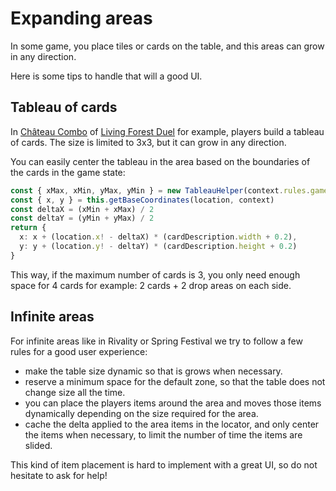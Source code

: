 # Expanding areas

In some game, you place tiles or cards on the table, and this areas can grow in any direction.

Here is some tips to handle that will a good UI.

## Tableau of cards

In [Château Combo](https://github.com/gamepark/chateau-combo/blob/main/app/src/locators/TableauLocator.ts) of [Living Forest Duel](https://github.com/gamepark/living-forest-duel/blob/main/app/src/locators/PlayerForestLocator.ts) for example, players build a tableau of cards. The size is limited to 3x3, but it can grow in any direction.

You can easily center the tableau in the area based on the boundaries of the cards in the game state:

```typescript jsx
const { xMax, xMin, yMax, yMin } = new TableauHelper(context.rules.game, location.player!).boundaries
const { x, y } = this.getBaseCoordinates(location, context)
const deltaX = (xMin + xMax) / 2
const deltaY = (yMin + yMax) / 2
return {
  x: x + (location.x! - deltaX) * (cardDescription.width + 0.2),
  y: y + (location.y! - deltaY) * (cardDescription.height + 0.2)
}
```

This way, if the maximum number of cards is 3, you only need enough space for 4 cards for example: 2 cards + 2 drop areas on each side.

## Infinite areas

For infinite areas like in Rivality or Spring Festival we try to follow a few rules for a good user experience:

- make the table size dynamic so that is grows when necessary.
- reserve a minimum space for the default zone, so that the table does not change size all the time.
- you can place the players items around the area and moves those items dynamically depending on the size required for the area.
- cache the delta applied to the area items in the locator, and only center the items when necessary, to limit the number of time the items are slided.

This kind of item placement is hard to implement with a great UI, so do not hesitate to ask for help!
